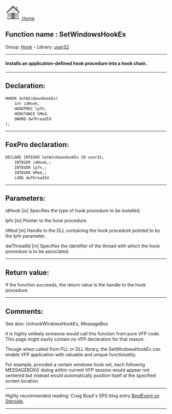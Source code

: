 [<img src="../../images/home.png"> Home ](https://github.com/VFPX/Win32API)  

## Function name : SetWindowsHookEx
Group: [Hook](../../functions_group.md#Hook)  -  Library: [user32](../../../libraries.md#user32)  
***  


#### Installs an application-defined hook procedure into a hook chain.
***  


## Declaration:
```foxpro  
HHOOK SetWindowsHookEx(
	int idHook,
	HOOKPROC lpfn,
	HINSTANCE hMod,
	DWORD dwThreadId
);  
```  
***  


## FoxPro declaration:
```foxpro  
DECLARE INTEGER SetWindowsHookEx IN user32;
	INTEGER idHook,;
	INTEGER lpfn,;
	INTEGER hMod,;
	LONG dwThreadId  
```  
***  


## Parameters:
idHook
[in] Specifies the type of hook procedure to be installed.

lpfn
[in] Pointer to the hook procedure.

hMod
[in] Handle to the DLL containing the hook procedure pointed to by the lpfn parameter.

dwThreadId
[in] Specifies the identifier of the thread with which the hook procedure is to be associated.  
***  


## Return value:
If the function succeeds, the return value is the handle to the hook procedure.  
***  


## Comments:
See also: UnhookWindowsHookEx, MessageBox   
  
It is highly unlikely someone would call this function from pure VFP code. This page might easily contain no VFP declaration for that reason.   
  
Though when called from FLL or DLL library, the SetWindowsHookEx can enable VFP application with valuable and unique functionality.   
  
For example, provided a certain windows hook set, each following MESSAGEBOX() dialog within current VFP session would appear not centered but instead would automatically position itself at the specified screen location.  
  
* * *  
Highly recommended reading: Craig Boyd`s SPS blog entry <a href="http://www.sweetpotatosoftware.com/spsblog/2005/08/07/BindEventOnSteroids.aspx">BindEvent on Steroids</a>.  
  
***  

